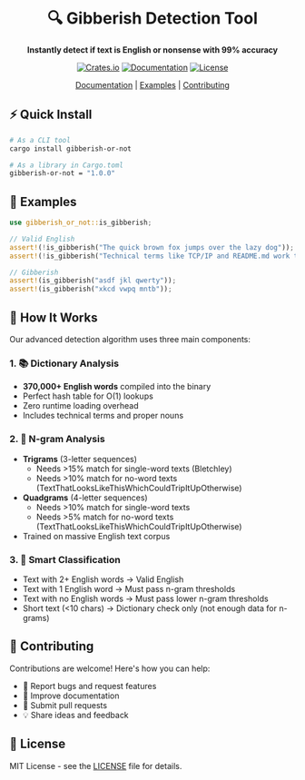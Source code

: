 <div align="center">

# 🔍 Gibberish Detection Tool

**Instantly detect if text is English or nonsense with 99% accuracy**

[![Crates.io](https://img.shields.io/crates/v/gibberish-or-not.svg)](https://crates.io/crates/gibberish-or-not)
[![Documentation](https://docs.rs/gibberish-or-not/badge.svg)](https://docs.rs/gibberish-or-not)
[![License](https://img.shields.io/badge/license-MIT-blue.svg)](LICENSE)

[Documentation](https://docs.rs/gibberish-or-not) |
[Examples](#examples) |
[Contributing](#contributing)

</div>

## ⚡ Quick Install

```bash
# As a CLI tool
cargo install gibberish-or-not

# As a library in Cargo.toml
gibberish-or-not = "1.0.0"
```

## 🎯 Examples

```rust
use gibberish_or_not::is_gibberish;

// Valid English
assert!(!is_gibberish("The quick brown fox jumps over the lazy dog"));
assert!(!is_gibberish("Technical terms like TCP/IP and README.md work too"));

// Gibberish
assert!(is_gibberish("asdf jkl qwerty"));
assert!(is_gibberish("xkcd vwpq mntb"));
```

## 🔬 How It Works

Our advanced detection algorithm uses three main components:

### 1. 📚 Dictionary Analysis
- **370,000+ English words** compiled into the binary
- Perfect hash table for O(1) lookups
- Zero runtime loading overhead
- Includes technical terms and proper nouns

### 2. 🧮 N-gram Analysis
- **Trigrams** (3-letter sequences)
  - Needs >15% match for single-word texts (Bletchley)
  - Needs >10% match for no-word texts (TextThatLooksLikeThisWhichCouldTripItUpOtherwise)
- **Quadgrams** (4-letter sequences)
  - Needs >10% match for single-word texts
  - Needs >5% match for no-word texts (TextThatLooksLikeThisWhichCouldTripItUpOtherwise)
- Trained on massive English text corpus

### 3. 🎯 Smart Classification
- Text with 2+ English words → Valid English
- Text with 1 English word → Must pass n-gram thresholds
- Text with no English words → Must pass lower n-gram thresholds
- Short text (<10 chars) → Dictionary check only (not enough data for n-grams)

## 👥 Contributing

Contributions are welcome! Here's how you can help:

- 🐛 Report bugs and request features
- 📝 Improve documentation
- 🔧 Submit pull requests
- 💡 Share ideas and feedback

## 📜 License

MIT License - see the [LICENSE](LICENSE) file for details.

